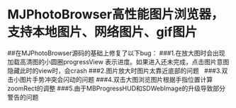 # MJPhotoBrowser高性能图片浏览器，支持本地图片、网络图片、gif图片
##在MJPhotoBrowser源码的基础上修复了以下bug：
###1.在放大图时会出现加载高清图的小圆圈progressView 表示进度。如果进入还未完成，点击图片意图隐藏此时的view时，会crash 
###2.图片放大时图片太靠近底部的问题  
###3.双击小图片手势冲突会闪动的问题 
###4.双击大图浏览图片根据手指位置计算zoomRect的调整 
###5.由于MBProgressHUD和SDWebImage的升级导致部分警告的问题

